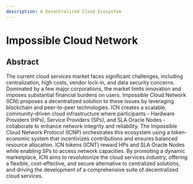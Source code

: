 ```yaml
---
description: A Decentralized Cloud Ecosystem
---
```


# Impossible Cloud Network

## Abstract

The current cloud services market faces significant challenges, including centralization, high costs, vendor lock-in, and data security concerns. Dominated by a few major corporations, the market limits innovation and imposes substantial financial burdens on users. Impossible Cloud Network (ICN) proposes a decentralized solution to these issues by leveraging blockchain and peer-to-peer technologies. ICN creates a scalable, community-driven cloud infrastructure where participants - Hardware Providers (HPs), Service Providers (SPs), and SLA Oracle Nodes - collaborate to enhance network integrity and reliability. The Impossible Cloud Network Protocol (ICNP) orchestrates this ecosystem using a token-economic system that incentivizes contributions and ensures balanced resource allocation. ICN tokens (ICNT) reward HPs and SLA Oracle Nodes while enabling SPs to access network capacities. By promoting a dynamic marketplace, ICN aims to revolutionize the cloud services industry, offering a flexible, cost-effective, and secure alternative to centralized solutions, and driving the development of a comprehensive suite of decentralized cloud services.
